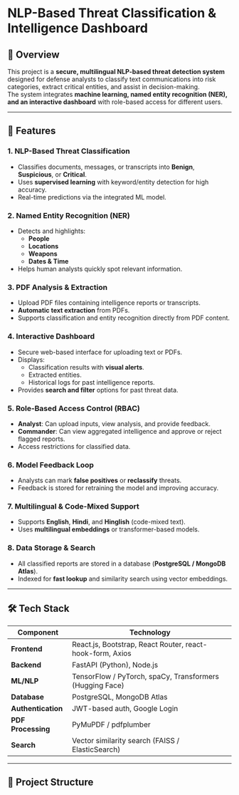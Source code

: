
# NLP-Based Threat Classification & Intelligence Dashboard

## 📌 Overview
This project is a **secure, multilingual NLP-based threat detection system** designed for defense analysts to classify text communications into risk categories, extract critical entities, and assist in decision-making.  
The system integrates **machine learning, named entity recognition (NER), and an interactive dashboard** with role-based access for different users.

---

## 🚀 Features

### 1. NLP-Based Threat Classification
- Classifies documents, messages, or transcripts into **Benign**, **Suspicious**, or **Critical**.
- Uses **supervised learning** with keyword/entity detection for high accuracy.
- Real-time predictions via the integrated ML model.

### 2. Named Entity Recognition (NER)
- Detects and highlights:
  - **People**
  - **Locations**
  - **Weapons**
  - **Dates & Time**
- Helps human analysts quickly spot relevant information.

### 3. PDF Analysis & Extraction
- Upload PDF files containing intelligence reports or transcripts.
- **Automatic text extraction** from PDFs.
- Supports classification and entity recognition directly from PDF content.

### 4. Interactive Dashboard
- Secure web-based interface for uploading text or PDFs.
- Displays:
  - Classification results with **visual alerts**.
  - Extracted entities.
  - Historical logs for past intelligence reports.
- Provides **search and filter** options for past threat data.

### 5. Role-Based Access Control (RBAC)
- **Analyst**: Can upload inputs, view analysis, and provide feedback.
- **Commander**: Can view aggregated intelligence and approve or reject flagged reports.
- Access restrictions for classified data.

### 6. Model Feedback Loop
- Analysts can mark **false positives** or **reclassify** threats.
- Feedback is stored for retraining the model and improving accuracy.

### 7. Multilingual & Code-Mixed Support
- Supports **English**, **Hindi**, and **Hinglish** (code-mixed text).
- Uses **multilingual embeddings** or transformer-based models.

### 8. Data Storage & Search
- All classified reports are stored in a database (**PostgreSQL / MongoDB Atlas**).
- Indexed for **fast lookup** and similarity search using vector embeddings.

---

## 🛠️ Tech Stack

| Component | Technology |
|-----------|------------|
| **Frontend** | React.js, Bootstrap, React Router, react-hook-form, Axios |
| **Backend** | FastAPI (Python), Node.js |
| **ML/NLP** | TensorFlow / PyTorch, spaCy, Transformers (Hugging Face) |
| **Database** | PostgreSQL, MongoDB Atlas |
| **Authentication** | JWT-based auth, Google Login |
| **PDF Processing** | PyMuPDF / pdfplumber |
| **Search** | Vector similarity search (FAISS / ElasticSearch) |

---

## 📂 Project Structure
